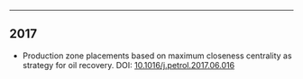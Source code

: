 ---
## 2017

- Production zone placements based on maximum closeness centrality as strategy for oil recovery. DOI: [10.1016/j.petrol.2017.06.016](https://dx.doi.org/10.1016/j.petrol.2017.06.016)
